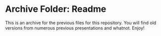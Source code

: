 # Archive Folder: Readme

This is an archive for the previous files for this repository. You will find old versions from numerous previous presentations and whatnot. Enjoy!
